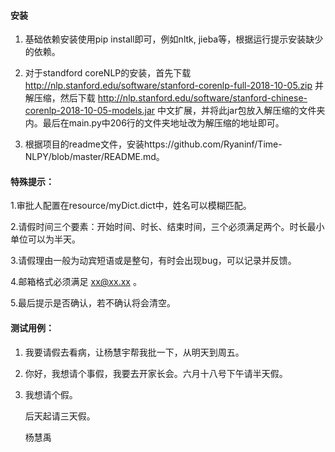 #### 安装
1. 基础依赖安装使用pip install即可，例如nltk, jieba等，根据运行提示安装缺少的依赖。

2. 对于standford coreNLP的安装，首先下载 http://nlp.stanford.edu/software/stanford-corenlp-full-2018-10-05.zip 并解压缩，然后下载 http://nlp.stanford.edu/software/stanford-chinese-corenlp-2018-10-05-models.jar 中文扩展，并将此jar包放入解压缩的文件夹内。最后在main.py中206行的文件夹地址改为解压缩的地址即可。

3. 根据项目的readme文件，安装https://github.com/Ryaninf/Time-NLPY/blob/master/README.md。

#### 特殊提示：
1.审批人配置在resource/myDict.dict中，姓名可以模糊匹配。

2.请假时间三个要素：开始时间、时长、结束时间，三个必须满足两个。时长最小单位可以为半天。

3.请假理由一般为动宾短语或是整句，有时会出现bug，可以记录并反馈。

4.邮箱格式必须满足 xx@xx.xx 。

5.最后提示是否确认，若不确认将会清空。

#### 测试用例：
1. 我要请假去看病，让杨慧宇帮我批一下，从明天到周五。

2. 你好，我想请个事假，我要去开家长会。六月十八号下午请半天假。

3. 我想请个假。

   后天起请三天假。
   
   杨慧禹
